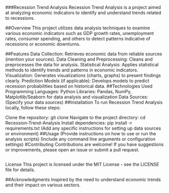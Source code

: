 ###Recession Trend Analysis
Recession Trend Analysis is a project aimed at analyzing economic indicators to identify and understand trends related to recessions.

##Overview
This project utilizes data analysis techniques to examine various economic indicators such as GDP growth rates, unemployment rates, consumer spending, and others to detect patterns indicative of recessions or economic downturns.

##Features
Data Collection: Retrieves economic data from reliable sources (mention your sources).
Data Cleaning and Preprocessing: Cleans and preprocesses the data for analysis.
Statistical Analysis: Applies statistical methods to identify trends and patterns in economic indicators.
Visualization: Generates visualizations (charts, graphs) to present findings clearly.
Prediction Models (if applicable): Develops models to predict recession probabilities based on historical data.
##Technologies Used
Programming Languages: Python
Libraries: Pandas, NumPy, Matplotlib/Seaborn for data analysis and visualization
Data Sources: (Specify your data sources)
##Installation
To run Recession Trend Analysis locally, follow these steps:

Clone the repository: git clone <repository-url>
Navigate to the project directory: cd Recession-Trend-Analysis
Install dependencies: pip install -r requirements.txt
(Add any specific instructions for setting up data sources or environment)
##Usage
(Provide instructions on how to use or run the analysis scripts)
(Include any command line arguments or configuration settings)
#Contributing
Contributions are welcome! If you have suggestions or improvements, please open an issue or submit a pull request.
##
License
This project is licensed under the MIT License - see the LICENSE file for details.

##Acknowledgments
Inspired by the need to understand economic trends and their impact on various sectors.
